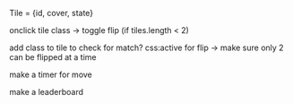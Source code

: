Tile = {id, cover, state}

onclick tile class -> toggle flip (if tiles.length < 2)



add class to tile to check for match?
css:active for flip -> make sure only 2 can be flipped at a time

make a timer for move

make a leaderboard
